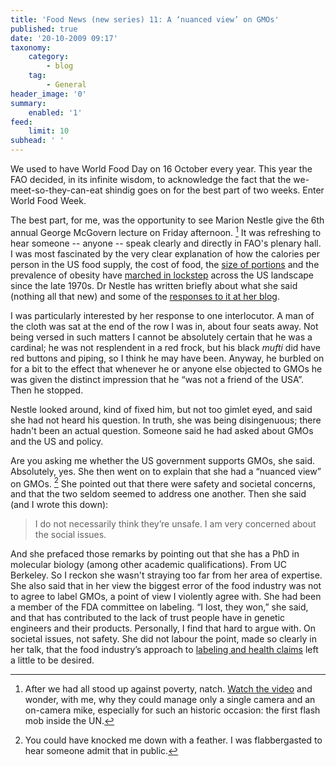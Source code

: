 ```yaml
---
title: 'Food News (new series) 11: A ‘nuanced view’ on GMOs'
published: true
date: '20-10-2009 09:17'
taxonomy:
    category:
        - blog
    tag:
        - General
header_image: '0'
summary:
    enabled: '1'
feed:
    limit: 10
subhead: ' '
---
```


We used to have World Food Day on 16 October every year. This year the FAO decided, in its infinite wisdom, to acknowledge the fact that the we-meet-so-they-can-eat shindig goes on for the best part of two weeks. Enter World Food Week.

The best part, for me, was the opportunity to see Marion Nestle give the 6th annual George McGovern lecture on Friday afternoon. [^fn1] It was refreshing to hear someone -- anyone -- speak clearly and directly in FAO's plenary hall. I was most fascinated by the very clear explanation of how the calories per person in the US food supply, the cost of food, the [size of portions](http://www.ajph.org/cgi/content/abstract/92/2/246) and the prevalence of obesity have [marched in lockstep](http://www.adajournal.org/article/PIIS0002822302000111/fulltext) across the US landscape since the late 1970s. Dr Nestle has written briefly about what she said (nothing all that new) and some of the [responses to it at her blog](http://www.foodpolitics.com/2009/10/pushback-on-alternative-agriculture/).

I was particularly interested by her response to one interlocutor. A man of the cloth was sat at the end of the row I was in, about four seats away. Not being versed in such matters I cannot be absolutely certain that he was a cardinal; he was not resplendent in a red frock, but his black _mufti_ did have red buttons and piping, so I think he may have been. Anyway, he burbled on for a bit to the effect that whenever he or anyone else objected to GMOs he was given the distinct impression that he “was not a friend of the USA”. Then he stopped.

Nestle looked around, kind of fixed him, but not too gimlet eyed, and said she had not heard his question. In truth, she was being disingenuous; there hadn't been an actual question. Someone said he had asked about GMOs and the US and policy.

Are you asking me whether the US government supports GMOs, she said. Absolutely, yes. She then went on to explain that she had a “nuanced view” on GMOs. [^fn2] She pointed out that there were safety and societal concerns, and that the two seldom seemed to address one another. Then she said (and I wrote this down):

> I do not necessarily think they’re unsafe. I am very concerned about the social issues.

And she prefaced those remarks by pointing out that she has a PhD in molecular biology (among other academic qualifications). From UC Berkeley. So I reckon she wasn't straying too far from her area of expertise. She also said that in her view the biggest error of the food industry was not to agree to label GMOs, a point of view I violently agree with. She had been a member of the FDA committee on labeling. “I lost, they won,” she said, and that has contributed to the lack of trust people have in genetic engineers and their products. Personally, I find that hard to argue with. On societal issues, not safety. She did not labour the point, made so clearly in her talk, that the food industry’s approach to [labeling and health claims](http://www.foodpolitics.com/2009/09/update-on-not-so-smart-choice-labels/) left a little to be desired.

[^fn1]: After we had all stood up against poverty, natch. [Watch the video](http://www.youtube.com/watch?v=9_GAJcqe5IA) and wonder, with me, why they could manage only a single camera and an on-camera mike, especially for such an historic occasion: the first flash mob inside the UN. 

[^fn2]: You could have knocked me down with a feather. I was flabbergasted to hear someone admit that in public.